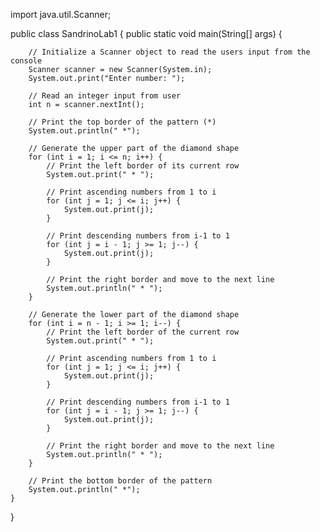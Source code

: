 import java.util.Scanner;

public class SandrinoLab1 {
    public static void main(String[] args) {
        
        // Initialize a Scanner object to read the users input from the console
        Scanner scanner = new Scanner(System.in);
        System.out.print("Enter number: ");
        
        // Read an integer input from user
        int n = scanner.nextInt();

        // Print the top border of the pattern (*)
        System.out.println(" *");

        // Generate the upper part of the diamond shape
        for (int i = 1; i <= n; i++) {
            // Print the left border of its current row
            System.out.print(" * ");
            
            // Print ascending numbers from 1 to i
            for (int j = 1; j <= i; j++) {
                System.out.print(j);
            }
            
            // Print descending numbers from i-1 to 1
            for (int j = i - 1; j >= 1; j--) {
                System.out.print(j);
            }
            
            // Print the right border and move to the next line
            System.out.println(" * ");
        }

        // Generate the lower part of the diamond shape
        for (int i = n - 1; i >= 1; i--) {
            // Print the left border of the current row
            System.out.print(" * ");
            
            // Print ascending numbers from 1 to i
            for (int j = 1; j <= i; j++) {
                System.out.print(j);
            }
            
            // Print descending numbers from i-1 to 1
            for (int j = i - 1; j >= 1; j--) {
                System.out.print(j);
            }
            
            // Print the right border and move to the next line
            System.out.println(" * ");
        }
        
        // Print the bottom border of the pattern
        System.out.println(" *");
    }
}
